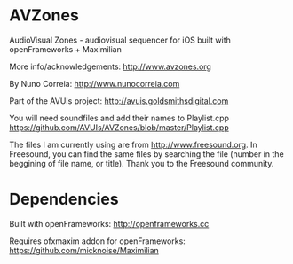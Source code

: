 # AVZones
AudioVisual Zones - audiovisual sequencer for iOS built with openFrameworks + Maximilian

More info/acknowledgements:
http://www.avzones.org

By Nuno Correia:
http://www.nunocorreia.com

Part of the AVUIs project:
http://avuis.goldsmithsdigital.com

You will need soundfiles and add their names to Playlist.cpp
https://github.com/AVUIs/AVZones/blob/master/Playlist.cpp

The files I am currently using are from http://www.freesound.org. In Freesound, you can find the same files by searching the file (number in the beggining of file name, or title). Thank you to the Freesound community.

# Dependencies
Built with openFrameworks: http://openframeworks.cc

Requires ofxmaxim addon for openFrameworks: https://github.com/micknoise/Maximilian
